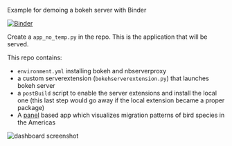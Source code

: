 Example for demoing a bokeh server with Binder

[![Binder](https://mybinder.org/badge.svg)](https://mybinder.org/v2/gh/panel-demos/bird_migration/master?urlpath=/proxy/5006/app)

Create a `app_no_temp.py` in the repo. This is the application that will be served.

This repo contains:

- `environment.yml` installing bokeh and nbserverproxy
- a custom serverextension (`bokehserverextension.py`) that launches bokeh server
- a `postBuild` script to enable the server extensions and install the local one
  (this last step would go away if the local extension became a proper package)
- A [panel](https://github.com/pyviz/panel) based app which visualizes migration patterns of bird species in the Americas

![dashboard screenshot](https://raw.githubusercontent.com/panel-demos/bird_migration/master/assets/dashboard.png)

